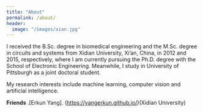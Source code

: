 ```yaml
---
title: "About"
permalink: /about/
header:
  image: "/images/xian.jpg"
---
```


I received the B.Sc. degree in biomedical engineering and the M.Sc. degree in circuits and
systems from Xidian University, Xi’an, China, in 2012 and 2015, respectively, where I am currently
pursuing the Ph.D. degree with the School of Electronic Engineering.
Meanwhile, I study in University of Pittsburgh as a joint doctoral student.

My research interests include machine learning, computer vision and artificial intelligence.



**Friends**
.[Erkun Yang]. (https://yangerkun.github.io/)(Xidian University)

